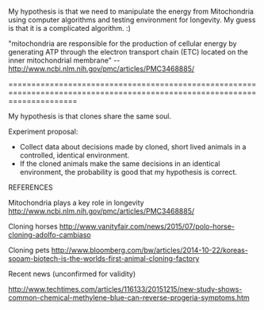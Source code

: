 My hypothesis is that we need to manipulate the energy from Mitochondria using computer algorithms and testing environment for longevity.  My guess is that it is a complicated algorithm.  :)


"mitochondria are responsible for the production of cellular energy by generating ATP through the electron transport chain (ETC) located on the inner mitochondrial membrane" -- http://www.ncbi.nlm.nih.gov/pmc/articles/PMC3468885/

===========================================================================================================================

My hypothesis is that clones share the same soul.

Experiment proposal:
- Collect data about decisions made by cloned, short lived animals in a controlled, identical environment.
- If the cloned animals make the same decisions in an identical environment, the probability is good that my hypothesis is correct.




REFERENCES

Mitochondria plays a key role in longevity
    http://www.ncbi.nlm.nih.gov/pmc/articles/PMC3468885/


Cloning horses
    http://www.vanityfair.com/news/2015/07/polo-horse-cloning-adolfo-cambiaso

Cloning pets
    http://www.bloomberg.com/bw/articles/2014-10-22/koreas-sooam-biotech-is-the-worlds-first-animal-cloning-factory


Recent news (unconfirmed for validity)

  http://www.techtimes.com/articles/116133/20151215/new-study-shows-common-chemical-methylene-blue-can-reverse-progeria-symptoms.htm
